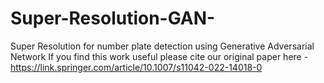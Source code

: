 # Super-Resolution-GAN-
Super Resolution for number plate detection using Generative Adversarial Network
If you find this work useful please cite our original paper here - https://link.springer.com/article/10.1007/s11042-022-14018-0
